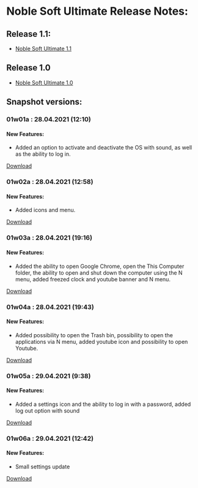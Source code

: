 # Noble Soft Ultimate Release Notes:

## Release 1.1:

- [Noble Soft Ultimate 1.1](https://scratch.mit.edu/projects/622905395)

## Release 1.0

- [Noble Soft Ultimate 1.0](https://scratch.mit.edu/projects/622904991/)



## Snapshot versions:

### 01w01a : 28.04.2021 (12:10)

#### New Features:
- Added an option to activate and deactivate the OS with sound, as well as the ability to log in.

[Download](https://www.mediafire.com/file/ua7fsniea08hcn0/Noble_Software_Ultimate_01w01a.sb3/file)

### 01w02a : 28.04.2021 (12:58)

#### New Features:
- Added icons and menu.

[Download](https://www.mediafire.com/file/ua7fsniea08hcn0/Noble_Software_Ultimate_01w01a.sb3/file)

### 01w03a : 28.04.2021 (19:16)

#### New Features:
- Added the ability to open Google Chrome, open the This Computer folder, the ability to open and shut down the computer using the N menu, added freezed clock and youtube banner and N menu.

[Download](https://www.mediafire.com/file/bb2t2mktq348brx/Noble_Software_Ultimate_01w03a.sb3/file)

### 01w04a : 28.04.2021 (19:43)

#### New Features:
- Added possibility to open the Trash bin, possibility to open the applications via N menu, added youtube icon and possibility to open Youtube.

[Download](https://www.mediafire.com/file/oseee58bls49cp4/Noble_Software_Ultimate_01w04a.sb3/file)

### 01w05a : 29.04.2021 (9:38)

#### New Features:
- Added a settings icon and the ability to log in with a password, added log out option with sound

[Download](https://www.mediafire.com/file/l9m55w7p1x5a3vz/Noble_Software_Ultimate_01w05a.sb3/file)

### 01w06a : 29.04.2021 (12:42)

#### New Features:
- Small settings update

[Download](https://www.mediafire.com/file/di6rj564wtp2d5x/Noble_Software_Ultimate_01w06a.sb3/file)